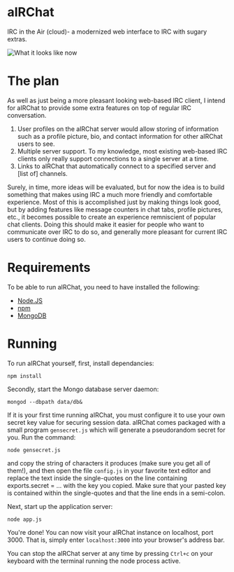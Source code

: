 aIRChat
=======

IRC in the Air (cloud)- a modernized web interface to IRC with sugary extras.

![What it looks like now](http://i.imgur.com/tdOX5F4.png)

The plan
========

As well as just being a more pleasant looking web-based IRC client, I intend
for aIRChat to provide some extra features on top of regular IRC conversation.

1. User profiles on the aIRChat server would allow storing of information such as
a profile picture, bio, and contact information for other aIRChat users to see.
2. Multiple server support. To my knowledge, most existing web-based IRC clients
only really support connections to a single server at a time.
3. Links to aIRChat that automatically connect to a specified server and [list of]
channels.

Surely, in time, more ideas will be evaluated, but for now the idea is to build
something that makes using IRC a much more friendly and comfortable experience.
Most of this is accomplished just by making things look good, but by adding
features like message counters in chat tabs, profile pictures, etc., it becomes
possible to create an experience remniscient of popular chat clients. Doing this
should make it easier for people who want to communicate over IRC to do so, and
generally more pleasant for current IRC users to continue doing so.

Requirements
============

To be able to run aIRChat, you need to have installed the following:

* [Node.JS](http://nodejs.org/)
* [npm](https://www.npmjs.org/)
* [MongoDB](http://www.mongodb.org/) 

Running
=======

To run aIRChat yourself, first, install dependancies:

`npm install`

Secondly, start the Mongo database server daemon:

`mongod --dbpath data/db&`

If it is your first time running aIRChat, you must configure it to use your own
secret key value for securing session data. aIRChat comes packaged with a small
program `gensecret.js` which will generate a pseudorandom secret for you. Run
the command:

`node gensecret.js`

and copy the string of characters it produces (make sure you get all of them!), and
then open the file `config.js` in your favorite text editor and replace the text inside
the single-quotes on the line containing exports.secret = ... with the key you copied.
Make sure that your pasted key is contained within the single-quotes and that the line
ends in a semi-colon.

Next, start up the application server:

`node app.js`

You're done! You can now visit your aIRChat instance on localhost, port 3000.
That is, simply enter `localhost:3000` into your browser's address bar.

You can stop the aIRChat server at any time by pressing `Ctrl+c` on your keyboard
with the terminal running the node process active.
